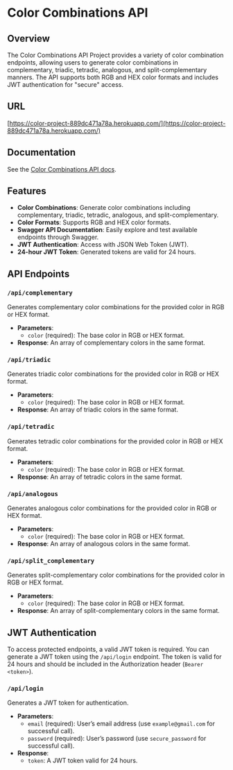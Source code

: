 # Color Combinations API

## Overview
The Color Combinations API Project provides a variety of color combination endpoints, allowing users to generate color combinations in complementary, triadic, tetradic, analogous, and split-complementary manners. The API supports both RGB and HEX color formats and includes JWT authentication for "secure" access.

## URL
[https://color-project-889dc471a78a.herokuapp.com/](https://color-project-889dc471a78a.herokuapp.com/)

## Documentation
See the [Color Combinations API docs](https://color-project-889dc471a78a.herokuapp.com/api-docs/index.html).

## Features
- **Color Combinations**: Generate color combinations including complementary, triadic, tetradic, analogous, and split-complementary.
- **Color Formats**: Supports RGB and HEX color formats.
- **Swagger API Documentation**: Easily explore and test available endpoints through Swagger.
- **JWT Authentication**: Access with JSON Web Token (JWT).
- **24-hour JWT Token**: Generated tokens are valid for 24 hours.

## API Endpoints
### `/api/complementary`
Generates complementary color combinations for the provided color in RGB or HEX format.
- **Parameters**:
    - `color` (required): The base color in RGB or HEX format.
- **Response**: An array of complementary colors in the same format.

### `/api/triadic`
Generates triadic color combinations for the provided color in RGB or HEX format.
- **Parameters**:
    - `color` (required): The base color in RGB or HEX format.
- **Response**: An array of triadic colors in the same format.

### `/api/tetradic`
Generates tetradic color combinations for the provided color in RGB or HEX format.
- **Parameters**:
    - `color` (required): The base color in RGB or HEX format.
- **Response**: An array of tetradic colors in the same format.

### `/api/analogous`
Generates analogous color combinations for the provided color in RGB or HEX format.
- **Parameters**:
    - `color` (required): The base color in RGB or HEX format.
- **Response**: An array of analogous colors in the same format.

### `/api/split_complementary`
Generates split-complementary color combinations for the provided color in RGB or HEX format.
- **Parameters**:
    - `color` (required): The base color in RGB or HEX format.
- **Response**: An array of split-complementary colors in the same format.

## JWT Authentication
To access protected endpoints, a valid JWT token is required. You can generate a JWT token using the `/api/login` endpoint. The token is valid for 24 hours and should be included in the Authorization header (`Bearer <token>`).

### `/api/login`
Generates a JWT token for authentication.
- **Parameters**:  
  - `email` (required): User’s email address (use `example@gmail.com` for successful call).
  - `password` (required): User’s password (use `secure_password` for successful call).
- **Response**:  
  - `token`: A JWT token valid for 24 hours.  